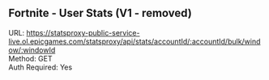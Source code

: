 ## Fortnite - User Stats (V1 - removed)

URL: https://statsproxy-public-service-live.ol.epicgames.com/statsproxy/api/stats/accountId/:accountId/bulk/window/:windowId \
Method: GET \
Auth Required: Yes
